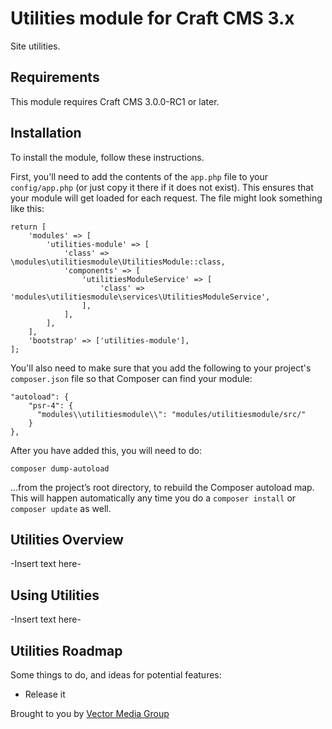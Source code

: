 # Utilities module for Craft CMS 3.x

Site utilities.

## Requirements

This module requires Craft CMS 3.0.0-RC1 or later.

## Installation

To install the module, follow these instructions.

First, you'll need to add the contents of the `app.php` file to your `config/app.php` (or just copy it there if it does not exist). This ensures that your module will get loaded for each request. The file might look something like this:
```
return [
    'modules' => [
        'utilities-module' => [
            'class' => \modules\utilitiesmodule\UtilitiesModule::class,
            'components' => [
                'utilitiesModuleService' => [
                    'class' => 'modules\utilitiesmodule\services\UtilitiesModuleService',
                ],
            ],
        ],
    ],
    'bootstrap' => ['utilities-module'],
];
```
You'll also need to make sure that you add the following to your project's `composer.json` file so that Composer can find your module:

    "autoload": {
        "psr-4": {
          "modules\\utilitiesmodule\\": "modules/utilitiesmodule/src/"
        }
    },

After you have added this, you will need to do:

    composer dump-autoload
 
 …from the project’s root directory, to rebuild the Composer autoload map. This will happen automatically any time you do a `composer install` or `composer update` as well.

## Utilities Overview

-Insert text here-

## Using Utilities

-Insert text here-

## Utilities Roadmap

Some things to do, and ideas for potential features:

* Release it

Brought to you by [Vector Media Group](https://vectormediagroup.com)
